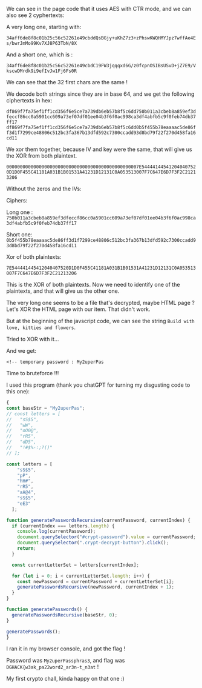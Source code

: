 We can see in the page code that it uses AES with CTR mode, and we can also see 2 cyphertexts:

A very long one, starting with:

`34aff6de8f8c01b25c56c52261e49cbddQsBGjy+uKhZ7z3+zPhswKWQHMYJpz7wffAe4Es/bwrJmMo99Kv7XJ8P63TbN/8X`

And a short one, which is :

`34aff6de8f8c01b25c56c52261e49cbdC19FW3jqqqxd6G/z0fcpnOSIBsUSvD+jZ7E9/VkscwDMrdk9i9efIvJw1Fj6Fs0R`

We can see that the 32 first chars are the same !

We decode both strings since they are in base 64, and we get the following ciphertexts in hex:

`df869f7fa75ef1ff1cd356f6e5ce7a739db6eb57b8f5c6dd750b011a3cbeb8a859ef3dfeccf86cc0a5901cc609a73ef07df01ee04b3f6f0ac998ca3df4abfb5c9f0feb74db37ff17`
`df869f7fa75ef1ff1cd356f6e5ce7a739db6eb57b8f5c6dd0b5f455b78eaaaac5de86ff3d1f7299ce48806c512bc3fa367b13dfd592c7300ccadd93d8bd79f22f270d458fa16cd11`

We xor them together, because IV and key were the same, that will give us the XOR from both plaintext.

`0000000000000000000000000000000000000000000000007E544441445412040407520D1D0F455C41181A031B1B01531A41231D12131C0A053513007F7C647E6D7F3F2C21213206`

Without the zeros and the IVs:

Ciphers:

Long one : `750b011a3cbeb8a859ef3dfeccf86cc0a5901cc609a73ef07df01ee04b3f6f0ac998ca3df4abfb5c9f0feb74db37ff17`

Short one: `0b5f455b78eaaaac5de86ff3d1f7299ce48806c512bc3fa367b13dfd592c7300ccadd93d8bd79f22f270d458fa16cd11`

Xor of both plaintexts:

`7E544441445412040407520D1D0F455C41181A031B1B01531A41231D12131C0A053513007F7C647E6D7F3F2C21213206`


This is the XOR of both plaintexts. Now we need to identify one of the plaintexts, and that will give us the other one.

The very long one seems to be a file that's decrypted, maybe HTML page ? Let's XOR the HTML page with our item. That didn't work.

But at the beginning of the javscript code, we can see the string `Build with love, kitties and flowers`.

Tried to XOR with it...

And we get:

`<!-- temporary password : My2uperPas`

Time to bruteforce !!!

I used this program (thank you chatGPT for turning my disgusting code to this one):
```javascript
{
const baseStr = "My2uperPas";
// const letters = [
//   "sS$5",
//   "wW",
//   "oO0@",
//   "rR5",
//   "dD5",
//   "!#$%-:;?()"
// ];

const letters = [
    "sS$5",
    "pP",
    "hH#",
    "rR5",
    "aA@4",
    "sS$5",
    "eE3"
  ];

function generatePasswordsRecursive(currentPassword, currentIndex) {
  if (currentIndex === letters.length) {
    console.log(currentPassword);
    document.querySelector("#crypt-password").value = currentPassword;
    document.querySelector(".crypt-decrypt-button").click();
    return;
  }

  const currentLetterSet = letters[currentIndex];

  for (let i = 0; i < currentLetterSet.length; i++) {
    const newPassword = currentPassword + currentLetterSet[i];
    generatePasswordsRecursive(newPassword, currentIndex + 1);
  }
}

function generatePasswords() {
  generatePasswordsRecursive(baseStr, 0);
}

generatePasswords();
}
```

I ran it in my browser console, and got the flag !

Password was `My2uperPassphras3`, and flag was `DGHACK{w3ak_pa22word2_ar3n-t_n3at` !

My first crypto chall, kinda happy on that one :)

